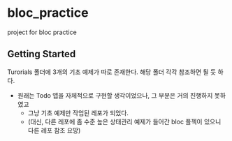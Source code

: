 # bloc_practice

project for bloc practice

## Getting Started

Turorials 폴더에 3개의 기초 예제가 따로 존재한다. 해당 폴더 각각 참조하면 될 듯 하다.
- 원래는 Todo 앱을 자체적으로 구현할 생각이었으나, 그 부분은 거의 진행하지 못하였고
  - 그냥 기초 예제만 작업된 레포가 되었다.
  - (대신, 다른 레포에 좀 수준 높은 상태관리 예제가 들어간 bloc 플젝이 있으니 다른 레포 참조 요망)
